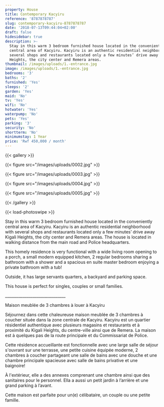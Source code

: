 ```yaml
---
property: House
title: Contemporary Kacyiru
reference: '8787878787'
slug: contemporary-kacyiru-8787878787
date: '2018-07-13T09:44:04+02:00'
draft: false
hidesidebar: true
description: >-
  Stay in this warm 3 bedroom furnished house located in the conveniently
  central area of Kacyiru. Kacyiru is an authentic residential neighborhood with
  several shops and restaurants located only a few minutes’ drive away Kigali
  Heights, the city center and Remera areas. 
thumbnail: /images/uploads/1.-entrance.jpg
image: /images/uploads/1.-entrance.jpg
bedrooms: '3'
baths: '2'
furnished: 'Yes'
sleeps: '2'
garden: 'Yes'
maid: 'No'
tv: 'Yes'
wifi: 'No'
hotwater: 'Yes'
waterpump: 'No'
pets: 'Yes'
parking: '3'
security: 'No'
shortterm: 'No'
minimumstay: 1 Year
price: 'Rwf 450,000 / month'
---
```

{{< gallery >}}

  {{< figure src="/images/uploads/0002.jpg" >}}

  {{< figure src="/images/uploads/0003.jpg" >}}

  {{< figure src="/images/uploads/0004.jpg" >}}

  {{< figure src="/images/uploads/0005.jpg" >}}

{{< /gallery >}}

{{< load-photoswipe >}}

Stay in this warm 3 bedroom furnished house located in the conveniently central area of Kacyiru. Kacyiru is an authentic residential neighborhood with several shops and restaurants located only a few minutes’ drive away Kigali Heights, the city center and Remera areas. The house is located in walking distance from the main road and Police headquarters.  

This homely residence is very functional with a wide living room opening to a porch, a small modern equipped kitchen, 2 regular bedrooms sharing a bathroom with a shower and a spacious en suite master bedroom enjoying a private bathroom with a tub!

Outside, it has large servants quarters, a backyard and parking space. 

This house is perfect for singles, couples or small families. 

\_\_\_\_\_\_\_\_\_\_\_\_\_\_\_\_\_\_\_\_\_\_\_\_\_\_\_\_\_\__

Maison meublée de 3 chambres à louer à Kacyiru

Séjournez dans cette chaleureuse maison meublée de 3 chambres à coucher située dans la zone centrale de Kacyiru. Kacyiru est un quartier résidentiel authentique avec plusieurs magasins et restaurants et à proximité du Kigali Heights, du centre-ville ainsi que de Remera. La maison est à quelques pas de la route principale et du Commissariat de Police.  

Cette résidence accueillante est fonctionnelle avec une large salle de séjour s'ouvrant sur une terrasse, une petite cuisine équipée moderne, 2 chambres à coucher partageant une salle de bains avec une douche et une chambre principale spacieuse avec salle de bains privative et une baignoire!

À l'extérieur, elle a des annexes comprenant une chambre ainsi que des sanitaires pour le personnel. Ella a aussi un petit jardin à l’arrière et une grand parking à l’avant.  

Cette maison est parfaite pour un(e) célibataire, un couple ou une petite famille.
